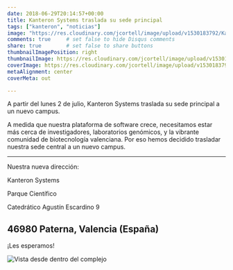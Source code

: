 ```yaml
---
date: 2018-06-29T20:14:57+00:00
title: Kanteron Systems traslada su sede principal
tags: ["kanteron", "noticias"]
image: "https://res.cloudinary.com/jcortell/image/upload/v1530183792/Kanteron/parc_cientific.jpg"
comments: true     # set false to hide Disqus comments
share: true        # set false to share buttons
thumbnailImagePosition: right
thumbnailImage: https://res.cloudinary.com/jcortell/image/upload/v1530183792/Kanteron/parc_cientific.jpg
coverImage: https://res.cloudinary.com/jcortell/image/upload/v1530183792/Kanteron/parc_cientific.jpg
metaAlignment: center
coverMeta: out

---
```

A partir del lunes 2 de julio, Kanteron Systems traslada su sede principal a un nuevo campus.

<!--more-->

A medida que nuestra plataforma de software crece, necesitamos estar más cerca de investigadores, laboratorios genómicos, y la vibrante comunidad de biotecnología valenciana.
Por eso hemos decidido trasladar nuestra sede central a un nuevo campus.

---
Nuestra nueva dirección:

Kanteron Systems

Parque Científico

Catedrático Agustín Escardino  9

46980 Paterna, Valencia (España)
---

¡Les esperamos!

![Vista desde dentro del complejo](https://res.cloudinary.com/jcortell/image/upload/f_png,q_auto:low/v1530184290/Kanteron/parqueinterior.jpg)
